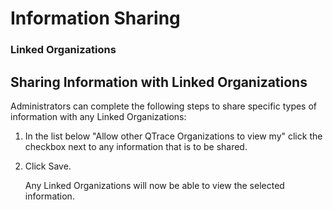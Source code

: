 # Information Sharing

### Linked Organizations

## Sharing Information with Linked Organizations

Administrators can complete the following steps to share specific types of information with any Linked Organizations:

1. In the list below "Allow other QTrace Organizations to view my" click the checkbox next to any information that is to be shared.

1. Click Save.

    Any Linked Organizations will now be able to view the selected information.

